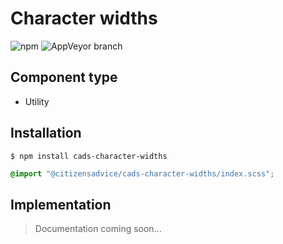 # Character widths

![npm](https://img.shields.io/npm/v/:package.svg)
![AppVeyor branch](https://img.shields.io/appveyor/ci/:user/:repo/:branch.svg)

## Component type

- Utility

## Installation

```
$ npm install cads-character-widths
```

```scss
@import "@citizensadvice/cads-character-widths/index.scss";
```

## Implementation

> Documentation coming soon...
